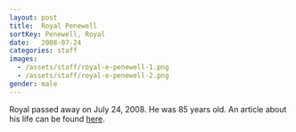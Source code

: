 ```yaml
---
layout: post
title:  Royal Penewell
sortKey: Penewell, Royal
date:   2008-07-24
categories: staff
images:
  - /assets/staff/royal-e-penewell-1.png
  - /assets/staff/royal-e-penewell-2.png
gender: male
---
```

Royal passed away on July 24, 2008. He was 85 years old. An article about his life can be found [here](https://www.heraldnet.com/news/retired-math-teacher-never-stopped-giving-lessons/).
